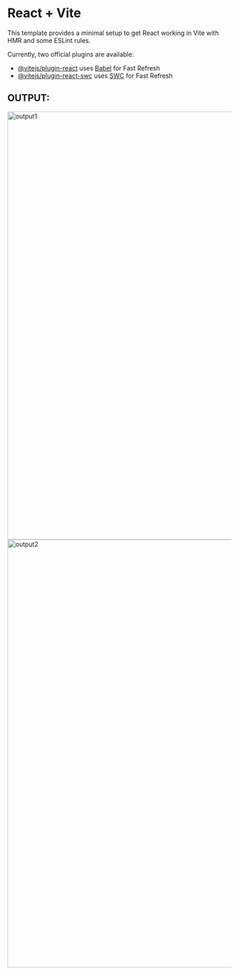 # React + Vite

This template provides a minimal setup to get React working in Vite with HMR and some ESLint rules.

Currently, two official plugins are available:

- [@vitejs/plugin-react](https://github.com/vitejs/vite-plugin-react/blob/main/packages/plugin-react/README.md) uses [Babel](https://babeljs.io/) for Fast Refresh
- [@vitejs/plugin-react-swc](https://github.com/vitejs/vite-plugin-react-swc) uses [SWC](https://swc.rs/) for Fast Refresh
## OUTPUT:
<img width="960" alt="output1" src="https://github.com/Shrruthilaya-Gangadaran/To-Do-List/assets/93427705/db6595a1-b657-46ec-b1ed-b2cd5f0bcb45">

<img width="960" alt="output2" src="https://github.com/Shrruthilaya-Gangadaran/To-Do-List/assets/93427705/cb437b5b-81e8-4f7e-9baa-76a8d1e5cd86">

